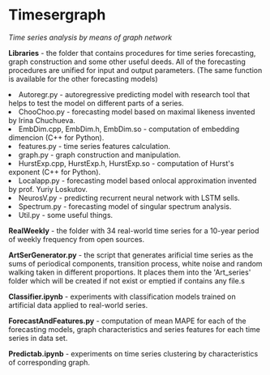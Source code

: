 # Timesergraph
<I>Time series analysis by means of graph network</I> </p>
<B>Libraries</B> - the folder that contains procedures for time series forecasting, graph construction and some other useful deeds. All of the forecasting procedures are unified for input and output parameters. (The same function is available for the other forecasting models)</p>
<p>
<LI>Autoregr.py - autoregressive predicting model with research tool that helps to test the model on different parts of a series. </LI>
<LI>ChooChoo.py - forecasting model based on maximal likeness invented by Irina Chuchueva. </LI>
<LI>EmbDim.cpp, EmbDim.h, EmbDim.so - computation of embedding dimencion (C++ for Python). </LI>
<LI>features.py - time series features calculation. </LI>
<LI>graph.py - graph construction and manipulation. </LI>
<LI>HurstExp.cpp, HurstExp.h, HurstExp.so - computation of Hurst's exponent (C++ for Python). </LI>
<LI>Localapp.py - forecasting model based onlocal approximation invented by prof. Yuriy Loskutov. </LI>
<LI>NeurosV.py - predicting recurrent neural network with LSTM sells.</LI>
<LI>Spectrum.py - forecasting model of singular spectrum analysis. </LI>
<LI>Util.py - some useful things. </LI>
</p>
<B>RealWeekly</B> - the folder with 34 real-world time series for a 10-year period of weekly frequency from open sources.</p>
<B>ArtSerGenerator.py</B> - the script that generates arificial time series as the sums of periodical components, transition process, white noise and random walking taken in different proportions. It places them into the 'Art_series' folder which will be created if not exist or emptied if contains any file.s</p>
<B>Classifier.ipynb</B> - experiments with classification models trained on artificial data applied to real-world series.</p>
<B>ForecastAndFeatures.py</B> - computation of mean MAPE for each of the forecasting models, graph characteristics and series features for each time series in data set.</p>
<B>Predictab.ipynb</B> - experiments on time series clustering by characteristics of corresponding graph.</p>
